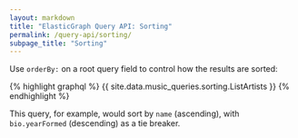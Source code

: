 ```yaml
---
layout: markdown
title: "ElasticGraph Query API: Sorting"
permalink: /query-api/sorting/
subpage_title: "Sorting"
---
```


Use `orderBy:` on a root query field to control how the results are sorted:

{% highlight graphql %}
{{ site.data.music_queries.sorting.ListArtists }}
{% endhighlight %}

This query, for example, would sort by `name` (ascending), with `bio.yearFormed` (descending) as a tie breaker.
